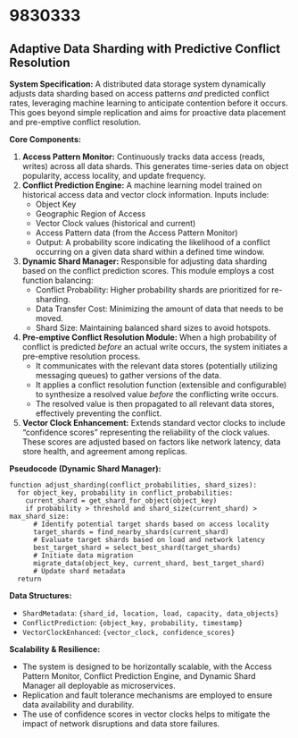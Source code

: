 # 9830333

## Adaptive Data Sharding with Predictive Conflict Resolution

**System Specification:** A distributed data storage system dynamically adjusts data sharding based on access patterns *and* predicted conflict rates, leveraging machine learning to anticipate contention before it occurs. This goes beyond simple replication and aims for proactive data placement and pre-emptive conflict resolution.

**Core Components:**

1.  **Access Pattern Monitor:** Continuously tracks data access (reads, writes) across all data shards.  This generates time-series data on object popularity, access locality, and update frequency.
2.  **Conflict Prediction Engine:** A machine learning model trained on historical access data and vector clock information.  Inputs include:
    *   Object Key
    *   Geographic Region of Access
    *   Vector Clock values (historical and current)
    *   Access Pattern data (from the Access Pattern Monitor)
    *   Output:  A probability score indicating the likelihood of a conflict occurring on a given data shard within a defined time window.
3.  **Dynamic Shard Manager:**  Responsible for adjusting data sharding based on the conflict prediction scores. This module employs a cost function balancing:
    *   Conflict Probability: Higher probability shards are prioritized for re-sharding.
    *   Data Transfer Cost: Minimizing the amount of data that needs to be moved.
    *   Shard Size: Maintaining balanced shard sizes to avoid hotspots.
4.  **Pre-emptive Conflict Resolution Module:**  When a high probability of conflict is predicted *before* an actual write occurs, the system initiates a pre-emptive resolution process.
    *   It communicates with the relevant data stores (potentially utilizing messaging queues) to gather versions of the data.
    *   It applies a conflict resolution function (extensible and configurable) to synthesize a resolved value *before* the conflicting write occurs.
    *   The resolved value is then propagated to all relevant data stores, effectively preventing the conflict.
5.  **Vector Clock Enhancement:**  Extends standard vector clocks to include “confidence scores” representing the reliability of the clock values.  These scores are adjusted based on factors like network latency, data store health, and agreement among replicas.

**Pseudocode (Dynamic Shard Manager):**

```
function adjust_sharding(conflict_probabilities, shard_sizes):
  for object_key, probability in conflict_probabilities:
    current_shard = get_shard_for_object(object_key)
    if probability > threshold and shard_size(current_shard) > max_shard_size:
      # Identify potential target shards based on access locality
      target_shards = find_nearby_shards(current_shard)
      # Evaluate target shards based on load and network latency
      best_target_shard = select_best_shard(target_shards)
      # Initiate data migration
      migrate_data(object_key, current_shard, best_target_shard)
      # Update shard metadata
  return
```

**Data Structures:**

*   `ShardMetadata`:  `{shard_id, location, load, capacity, data_objects}`
*   `ConflictPrediction`: `{object_key, probability, timestamp}`
*   `VectorClockEnhanced`: `{vector_clock, confidence_scores}`

**Scalability & Resilience:**

*   The system is designed to be horizontally scalable, with the Access Pattern Monitor, Conflict Prediction Engine, and Dynamic Shard Manager all deployable as microservices.
*   Replication and fault tolerance mechanisms are employed to ensure data availability and durability.
*   The use of confidence scores in vector clocks helps to mitigate the impact of network disruptions and data store failures.
